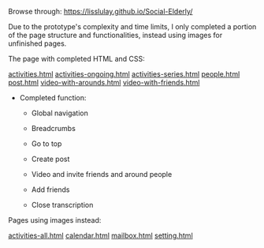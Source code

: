 Browse through: https://lisslulay.github.io/Social-Elderly/

Due to the prototype's complexity and time limits, I only completed a portion of the page structure and functionalities, instead using images for unfinished pages.

The page with completed HTML and CSS:

[activities.html](pages\activities.html)  [activities-ongoing.html](pages\activities-ongoing.html)  [activities-series.html](pages\activities-series.html)  [people.html](pages\people.html)  [post.html](pages\post.html)  [video-with-arounds.html](pages\video-with-arounds.html)  [video-with-friends.html](pages\video-with-friends.html) 

- Completed function:

  - Global navigation

  - Breadcrumbs
  - Go to top
  - Create post
  - Video and invite friends and around people
  - Add friends
  - Close transcription

Pages using images instead:

 [activities-all.html](pages\activities-all.html)  [calendar.html](pages\calendar.html)  [mailbox.html](pages\mailbox.html)  [setting.html](pages\setting.html) 